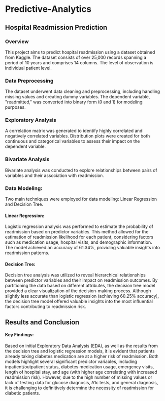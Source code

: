 # Predictive-Analytics

## Hospital Readmission Prediction

### Overview
This project aims to predict hospital readmission using a dataset obtained from Kaggle. The dataset consists of over 25,000 records spanning a period of 10 years and comprises 14 columns. The level of observation is individual patient level.

### Data Preprocessing
The dataset underwent data cleaning and preprocessing, including handling missing values and creating dummy variables.
The dependent variable, "readmitted," was converted into binary form (0 and 1) for modeling purposes.

### Exploratory Analysis
A correlation matrix was generated to identify highly correlated and negatively correlated variables.
Distribution plots were created for both continuous and categorical variables to assess their impact on the dependent variable.

### Bivariate Analysis
Bivariate analysis was conducted to explore relationships between pairs of variables and their association with readmission.

### Data Modeling:
Two main techniques were employed for data modeling: Linear Regression and Decision Tree.

#### Linear Regression:

Logistic regression analysis was performed to estimate the probability of readmission based on predictor variables.
This method allowed for the estimation of readmission likelihood for each patient, considering factors such as medication usage, hospital visits, and demographic information.
The model achieved an accuracy of 61.34%, providing valuable insights into readmission patterns.

#### Decision Tree:

Decision tree analysis was utilized to reveal hierarchical relationships between predictor variables and their impact on readmission outcomes.
By partitioning the data based on different attributes, the decision tree model provided a clear visualization of the decision-making process.
Although slightly less accurate than logistic regression (achieving 60.25% accuracy), the decision tree model offered valuable insights into the most influential factors contributing to readmission risk.

## Results and Conclusion
#### Key Findings:
Based on initial Exploratory Data Analysis (EDA), as well as the results from the decision tree and logistic regression models, it is evident that patients already taking diabetes medication are at a higher risk of readmission.
Both models highlight several significant predictor variables, including inpatient/outpatient status, diabetes medication usage, emergency visits, length of hospital stay, and age (with higher age correlating with increased readmission risk).
However, due to the high number of missing values or lack of testing data for glucose diagnosis, A1c tests, and general diagnosis, it is challenging to definitively determine the necessity of readmission for diabetic patients.

